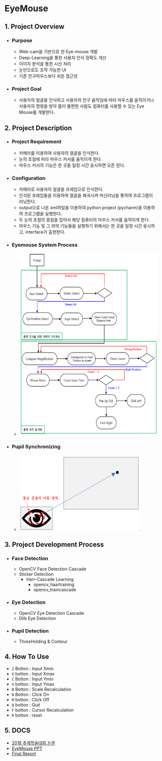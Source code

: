 # EyeMouse
## 1. Project Overview 
+ ### Purpose 
  * Web-cam을 기반으로 한 Eye-mouse 개발
  * Deep-Learning을 통한 사용자 인식 정확도 개선
  * 이미지 분석을 통한 시선 처리
  * 눈만으로도 조작 가능한 UI
  * 기존 안구마우스보다 쉬운 접근성

+ ### Project Goal
  - 사용자의 얼굴을 인식하고 사용자의 안구 움직임에 따라 마우스를 움직이거나 사용자의 명령을 받아 몸이 불편한 사람도 컴퓨터를 사용할 수 있는 Eye Mouse를 개발한다.

## 2. Project Description
+ ### Project Requirement
  * 카메라를 이용하여 사용자의 얼굴을 인식한다.
  *	눈의 초점에 따라 마우스 커서를 움직이게 한다.
  *	마우스 커서의 기능은 한 곳을 일정 시간 응시하면 오픈 된다.
+ ### Configuration
  * 카메라로 사용자의 얼굴을 프레임으로 인식한다.
  *	인식된 프레임들을 이용하여 얼굴을 왜곡시켜 머신러닝을 통하여 프로그램이 러닝한다.
  *	output으로 나온 xml파일을 이용하여 python project (pycharm)을 이용하여 프로그램을 실행한다.
  *	두 눈의 초점의 중점을 잡아서 해당 컴퓨터의 마우스 커서를 움직이게 한다.
  *	마우스 기능 및 그 외의 기능들을 실행하기 위해서는 한 곳을 일정 시간 응시하고, interface가 출현한다.
+ ### Eyemouse System Process
  * <img src="pic/Eyemouse_System_Process.png" width="600" height="600">
+ ### Pupil Synchronizing
  * <img src="pic/Pupil_Synchronizing.png" width="400" height="250">

## 3. Project Development Process
+ ### Face Detection
  * OpenCV Face Detection Cascade
  * Sticker Detection
    * Harr-Cascade Learning
      - opencv_haartraining
      - opencv_traincascade
+ ### Eye Detection
  * OpenCV Eye Detection Cascade
  * Dlib Eye Detection
+ ### Pupil Detection
  * ThresHolding & Contour

## 4. How To Use
* `Z` Botton : Input Xmin
* `X` botton : Input Xmax
* `C` Botton : Input Ymin
* `V` botton : Input Ymax
* `B` Botton : Scale Recalculation
* `N` Botton : Click On
* `M` botton : Click Off
* `Q` botton : Quit
* `F` botton : Cursor Recalculation
* `R` botton : reset

## 5. DOCS 
- [2018 추계학술대회 논문](docs/2018추계학술대회논문-아이마우스.pdf)
- [EyeMouse PPT](docs/EyeMousePPT.pdf)
- [Final Report](docs/FinalReport.docx)
